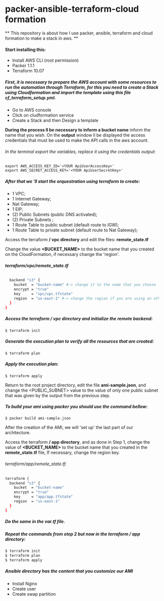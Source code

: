 # packer-ansible-terraform-cloud formation

** This repository is about how I use packer, ansible, terraform and cloud formation to make a stack in aws. **

#### Start installing this:

- Install AWS CLI (root permission)
- Packer  1.1.1
- Terraform 10.07


##### First, it is necessary to prepare the AWS account with some resources to run the automation through Terraform, for this you need to create a **Stack** using Cloudformation and import the template using this file **cf_terraform_setup.yml.**

- Go to AWS console
- Click on cludformation service
- Create a Stack and then Design a template

**During the process ll be necessary to inform a bucket name** inform the name that you wish.
On the **output** window ll be displayed the access credentials that must be used to make the API calls in the aws account.

###### In the terminal export the variables, replace it using the credentials output:

```
export AWS_ACCESS_KEY_ID='<YOUR ApiUserAccessKey>'
export AWS_SECRET_ACCESS_KEY='<YOUR ApiUserSecretKey>'
```
##### After that we 'll start the orquestration using **terraform** to create:

- 1 VPC;
- 1 Internet Gateway;
- Nat Gateway;
- 1 EIP;
- (2) Public Subnets (public DNS activated);
- (2) Private Subnets ;
- 1 Route Table to public subnet (default route to IGW);
- 1 Route Table to private subnet (default route to Nat Gateway);


Access the terraform **/ vpc directory** and edit the files: **remote_state.tf**

Change the value **<BUCKET_NAME>** to the bucket name that you created on the CloudFormation, if necessary change the 'region'.

###### **terraform/vpc/remote_state.tf** 
```sh
  backend "s3" {
    bucket  = "bucket-name" #-> change it to the name that you choose
    encrypt = "true"
    key     = "vpc/vpc.tfstate"
    region  = "us-east-1" #-> change the region if you are using an other region
  }
}
```
##### Access the terraform / vpc directory and initialize the remote backend:
```$ terraform init ```

##### Generate the execution plan to verify all the resources that are created:
```$ terraform plan```

##### Apply the execution plan:
```$ terraform apply ```

 Return to the root project  directory, edit the file **ami-sample.json**, and change the <PUBLIC_SUBNET> value to the value of only one public subnet that was given by the output from the previous step.

##### To build your ami using packer you should use the command bellow:

```$ packer build ami-sample.json ```

After the creation of the AMI, we will 'set up' the last part of our architecture.

 Access the terraform **/ app directory**, and as done in Step 1, change the value of **<BUCKET_NAME>** to the bucket name that you created in the **remote_state.tf** file, If necessary, change the region key.

###### terraform/app/remote_state.tf:

```sh
terraform {
  backend "s3" {
    bucket  = "bucket-name"
    encrypt = "true"
    key     = "app/app.tfstate"
    region  = "us-east-1"
  }
}
```
##### Do the same in the var.tf file.

##### Repeat the commands from step 2 but now in the terraform / app directory:
```sh
$ terraform init
$ terraform plan
$ terraform apply
```


##### Ansible directory has the content that you customize our AMI 
- Install Nginx
- Create user
- Create swap partition

